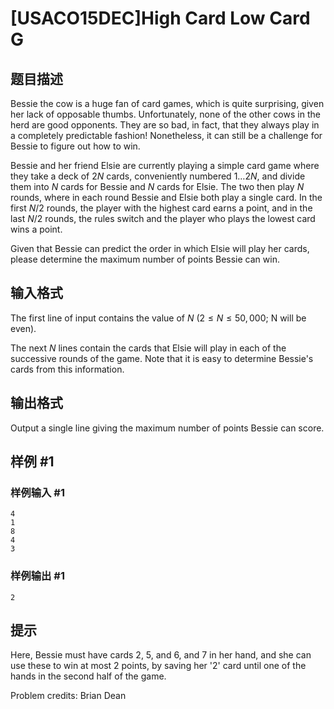 # [USACO15DEC]High Card Low Card G

## 题目描述

Bessie the cow is a huge fan of card games, which is quite surprising, given her lack of opposable thumbs. Unfortunately, none of the other cows in the herd are good opponents. They are so bad, in fact, that they always play in a completely predictable fashion! Nonetheless, it can still be a challenge for Bessie to figure out how to win.

Bessie and her friend Elsie are currently playing a simple card game where they take a deck of $2N$ cards, conveniently numbered $1…2N$, and divide them into $N$ cards for Bessie and $N$ cards for Elsie. The two then play $N$ rounds, where in each round Bessie and Elsie both play a single card. In the first $N/2$ rounds, the player with the highest card earns a point, and in the last $N/2$ rounds, the rules switch and the player who plays the lowest card wins a point.

Given that Bessie can predict the order in which Elsie will play her cards, please determine the maximum number of points Bessie can win. 

## 输入格式

The first line of input contains the value of $N$ ($2 ≤ N ≤ 50,000$; N will be even).

The next $N$ lines contain the cards that Elsie will play in each of the successive rounds of the game. Note that it is easy to determine Bessie's cards from this information. 

## 输出格式

 Output a single line giving the maximum number of points Bessie can score. 

## 样例 #1

### 样例输入 #1
```
4
1
8
4
3
```

### 样例输出 #1

```
2
```

## 提示

Here, Bessie must have cards 2, 5, and 6, and 7 in her hand, and she can use these to win at most 2 points, by saving her '2' card until one of the hands in the second half of the game.

Problem credits: Brian Dean 
